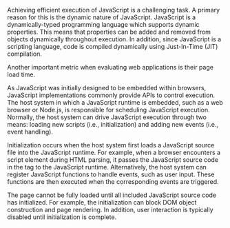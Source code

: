 Achieving efficient execution of JavaScript is a challenging task. A primary reason for this is the dynamic nature of JavaScript. JavaScript is a dynamically-typed programming language which supports dynamic properties. This means that properties can be added and removed from objects dynamically throughout execution. In addition, since JavaScript is a scripting language, code is compiled dynamically using Just-In-Time (JIT) compilation.

Another important metric when evaluating web applications is their page load time.

As JavaScript was initially designed to be embedded within browsers, JavaScript implementations commonly provide APIs to control execution. The host system in which a JavaScript runtime is embedded, such as a web browser or Node.js, is responsible for scheduling JavaScript execution. Normally, the host system can drive JavaScript execution through two means: loading new scripts (i.e., initialization) and adding
new events (i.e., event handling).

Initialization occurs when the host system first loads a JavaScript source file into the JavaScript runtime. For example, when a browser encounters a script element during
HTML parsing, it passes the JavaScript source code in the tag to the JavaScript runtime. Alternatively, the host system can register JavaScript functions to handle events, such as user input. These functions are then executed when the
corresponding events are triggered.

The page cannot be fully loaded until all included JavaScript source code has
initialized. For example, the initialization can block DOM object construction and page rendering. In addition, user interaction is typically disabled until initialization is complete.

